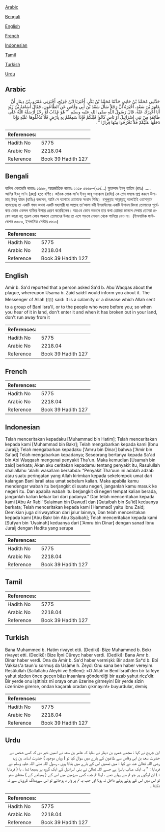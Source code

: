 [Arabic](#arabic)

[Bengali](#bengali)

[English](#english)

[French](#french)

[Indonesian](#indonesian)

[Tamil](#tamil)

[Turkish](#turkish)

[Urdu](#urdu)

## Arabic


<div dir="rtl" lang="ar" style={{fontSize:'larger',backgroundColor:'#f8f9fa',padding:20}}>
حَدَّثَنِي مُحَمَّدُ بْنُ حَاتِمٍ، حَدَّثَنَا مُحَمَّدُ بْنُ بَكْرٍ، أَخْبَرَنَا ابْنُ جُرَيْجٍ، أَخْبَرَنِي عَمْرُو، بْنُ دِينَارٍ أَنَّ عَامِرَ بْنَ سَعْدٍ، أَخْبَرَهُ أَنَّ رَجُلاً سَأَلَ سَعْدَ بْنَ أَبِي وَقَّاصٍ عَنِ الطَّاعُونِ، فَقَالَ أُسَامَةُ بْنُ زَيْدٍ أَنَا أُخْبِرُكَ عَنْهُ، قَالَ رَسُولُ اللَّهِ صلى الله عليه وسلم ‏ "‏ هُوَ عَذَابٌ أَوْ رِجْزٌ أَرْسَلَهُ اللَّهُ عَلَى طَائِفَةٍ مِنْ بَنِي إِسْرَائِيلَ أَوْ نَاسٍ كَانُوا قَبْلَكُمْ فَإِذَا سَمِعْتُمْ بِهِ بِأَرْضٍ فَلاَ تَدْخُلُوهَا عَلَيْهِ وَإِذَا دَخَلَهَا عَلَيْكُمْ فَلاَ تَخْرُجُوا مِنْهَا فِرَارًا ‏"‏ ‏.‏
</div>
<div style={{backgroundColor:'#f8f9fa',padding:20, marginBottom: 10}}><table> <thead> <tr> <th>References:</th> <th></th> </tr> </thead> <tbody><tr><td>Hadith No</td><td>5775</td></tr><tr><td>Arabic No</td><td>2218.04</td></tr><tr><td>Reference</td><td>Book 39 Hadith 127</td></tr></tbody></table></div>

## Bengali


<div dir="ltr" lang="bn" style={{fontSize:'larger',backgroundColor:'#f8f9fa',padding:20}}>
হাদিস একাডেমি নাম্বারঃ ৫৬৬৮, আন্তর্জাতিক নাম্বারঃ ২২১৮ ৫৬৬৮-(৯৫/...) মুহাম্মাদ ইবনু হাতিম (রহঃ) ..... আমির ইবনু সা'দ (রহঃ) হতে বর্ণিত। জনৈক লোক সা'দ ইবনু আবূ ওয়াক্কাস (রাযিঃ) কে প্লেগ সম্বন্ধে প্রশ্ন করলে উসামাহ্ ইবনু যায়দ (রাযিঃ) বললেন, আমি সে ব্যাপারে তোমাকে সংবাদ দিচ্ছি। রসূলুল্লাহ সাল্লাল্লাহু আলাইহি ওয়াসাল্লাম বলেছেনঃ তা একটি গযব অথবা একটি মহামারী যা আল্লাহ তা'আলা বনী ইসরাঈলের একটি উপদল কিংবা তোমাদের পূর্বেকার কোন একদল ব্যক্তির উপরে প্রেরণ করেছিলেন। অতএব কোন অঞ্চলে তার কথা তোমরা জানলে সেথায় তোমরা প্রবেশ করো না; তদ্রুপ কোন অঞ্চলে তোমাদের উপর তা এসে পড়লে সেখান থেকে পালিয়ে যেও না। (ইসলামিক ফাউন্ডেশন ৫৫৮৩, ইসলামিক সেন্টার ৫৬১০)
</div>
<div style={{backgroundColor:'#f8f9fa',padding:20, marginBottom: 10}}><table> <thead> <tr> <th>References:</th> <th></th> </tr> </thead> <tbody><tr><td>Hadith No</td><td>5775</td></tr><tr><td>Arabic No</td><td>2218.04</td></tr><tr><td>Reference</td><td>Book 39 Hadith 127</td></tr></tbody></table></div>

## English


<div dir="ltr" lang="en" style={{fontSize:'larger',backgroundColor:'#f8f9fa',padding:20}}>
Amir b. Sa'd reported that a person asked Sa'd b. Abu Waqqas about the plague, whereupon Usama b. Zaid said:I would inform you about it. The Messenger of Allah (ﷺ) said: It is a calamity or a disease which Allah sent to a group of Bani Isra'il, or to the people who were before you; so when you hear of it in land, don't enter it and when it has broken out in your land, don't run away from it
</div>
<div style={{backgroundColor:'#f8f9fa',padding:20, marginBottom: 10}}><table> <thead> <tr> <th>References:</th> <th></th> </tr> </thead> <tbody><tr><td>Hadith No</td><td>5775</td></tr><tr><td>Arabic No</td><td>2218.04</td></tr><tr><td>Reference</td><td>Book 39 Hadith 127</td></tr></tbody></table></div>

## French


<div dir="ltr" lang="fr" style={{fontSize:'larger',backgroundColor:'#f8f9fa',padding:20}}>

</div>
<div style={{backgroundColor:'#f8f9fa',padding:20, marginBottom: 10}}><table> <thead> <tr> <th>References:</th> <th></th> </tr> </thead> <tbody><tr><td>Hadith No</td><td>5775</td></tr><tr><td>Arabic No</td><td>2218.04</td></tr><tr><td>Reference</td><td>Book 39 Hadith 127</td></tr></tbody></table></div>

## Indonesian


<div dir="ltr" lang="id" style={{fontSize:'larger',backgroundColor:'#f8f9fa',padding:20}}>
Telah menceritakan kepadaku [Muhammad bin Hatim]; Telah menceritakan kepada kami [Muhammad bin Bakr]; Telah mengabarkan kepada kami [Ibnu Juraij]; Telah mengabarkan kepadaku ['Amru bin Dinar] bahwa ['Amir bin Sa'ad] Telah mengabarkan kepadanya; Seseorang bertanya kepada Sa'ad bin Abi Waqqash mengenai penyakit Tha'un. Maka kemudian [Usamah bin zaid] berkata; Akan aku ceritakan kepadamu tentang penyakit itu, Rasulullah shallallahu 'alaihi wasallam bersabda: "Penyakit Tha'uun ini adalah adzab atau suatu peringatan yang Allah kirimkan kepada sekelompok umat dari kalangan Bani Israil atau umat sebelum kalian. Maka apabila kamu mendengar wabah itu berjangkit di suatu negeri, janganlah kamu masuk ke negeri itu. Dan apabila wabah itu berjangkit di negeri tempat kalian berada, janganlah kalian keluar lari dari padanya." Dan telah menceritakan kepada kami [Abu Ar Rabi' Sulaiman bin Dawud] dan [Qutaibah bin Sa'id] keduanya berkata; Telah menceritakan kepada kami [Hammad] yaitu Ibnu Zaid; Demikian juga diriwayatkan dari jalur lainnya, Dan telah menceritakan kepada kami [Abu Bakr bin Abu Syaibah]; Telah menceritakan kepada kami [Sufyan bin 'Uyainah] keduanya dari ['Amru bin Dinar] dengan sanad Ibnu Juraij dengan Hadits yang serupa
</div>
<div style={{backgroundColor:'#f8f9fa',padding:20, marginBottom: 10}}><table> <thead> <tr> <th>References:</th> <th></th> </tr> </thead> <tbody><tr><td>Hadith No</td><td>5775</td></tr><tr><td>Arabic No</td><td>2218.04</td></tr><tr><td>Reference</td><td>Book 39 Hadith 127</td></tr></tbody></table></div>

## Tamil


<div dir="ltr" lang="ta" style={{fontSize:'larger',backgroundColor:'#f8f9fa',padding:20}}>

</div>
<div style={{backgroundColor:'#f8f9fa',padding:20, marginBottom: 10}}><table> <thead> <tr> <th>References:</th> <th></th> </tr> </thead> <tbody><tr><td>Hadith No</td><td>5775</td></tr><tr><td>Arabic No</td><td>2218.04</td></tr><tr><td>Reference</td><td>Book 39 Hadith 127</td></tr></tbody></table></div>

## Turkish


<div dir="ltr" lang="tr" style={{fontSize:'larger',backgroundColor:'#f8f9fa',padding:20}}>
Bana Muhammed b. Hatim rivayet etti. (Dediki): Bize Muhammed b. Bekr rivayet etti. (Dediki): Bize İbni Cüreyc haber verdi. (Dediki): Bana Amr b. Dinar haber verdi. Ona da Âmir b. Sa'd haber vermişki: Bir adam Sa*d b. Ebî Vakkas'a taun'u sormuş da Usâme h. Zeyd: Onu sana ben haber vereyim. Resûlullah (Sallallahu Aleyhi ve Sellem): «O Allah'ın Benî İsrail'den bir taifeye yahut sîzden önce geçen bâzı insanlara gönderdiği bir azab yahut ricz'dir. Bir yerde onu işittiniz mî oraya onun üzerine girmeyin! Bir yerde sîzin üzerinize girerse, ondan kaçarak oradan çıkmayın!» buyurdular, demiş
</div>
<div style={{backgroundColor:'#f8f9fa',padding:20, marginBottom: 10}}><table> <thead> <tr> <th>References:</th> <th></th> </tr> </thead> <tbody><tr><td>Hadith No</td><td>5775</td></tr><tr><td>Arabic No</td><td>2218.04</td></tr><tr><td>Reference</td><td>Book 39 Hadith 127</td></tr></tbody></table></div>

## Urdu


<div dir="rtl" lang="ur" style={{fontSize:'larger',backgroundColor:'#f8f9fa',padding:20}}>
ابن جریج نے کہا : مجھے عمرو بن دینار نے بتایا کہ عامر بن سعد نے انھیں خبر دی کہ کسی شخص نے حضرت سعد بن ابی وقاص سے طاعون کے بارے میں سوال کیا تو ( وہاں موجود ) حضرت اسامہ بن زید رضی اللہ تعالیٰ عنہ نے کہا : میں تمھیں اس کے بارے میں بتاتا ہوں ، رسول اللہ صلی اللہ علیہ وسلم نے فرمایا : " یہ ایک عذاب یاسزا ہے جسے اللہ تعالیٰ نے بنی اسرائیل کے ایک گروہ پر بھیجا تھا ، یا ( فرمایا : ) ان لوگوں پر جو تم سے پہلے تھے ، لہذا تم جب کسی سرزمین میں اس کے ( پھیلنے کے ) متعلق سنو تو اس میں اس کے ہوتے ہوئے داخل نہ ہونا اور جب یہ تم پر وار د ہوجائے تو اس سےبھاگ کروہاں سے نہ نکلنا ۔
</div>
<div style={{backgroundColor:'#f8f9fa',padding:20, marginBottom: 10}}><table> <thead> <tr> <th>References:</th> <th></th> </tr> </thead> <tbody><tr><td>Hadith No</td><td>5775</td></tr><tr><td>Arabic No</td><td>2218.04</td></tr><tr><td>Reference</td><td>Book 39 Hadith 127</td></tr></tbody></table></div>